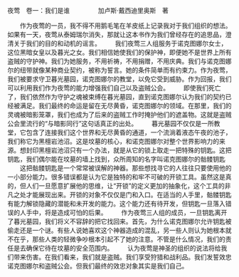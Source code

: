 夜莺　卷一：我们是谁
　　
　　加卢斯·戴西迪里奥斯　著

　　作为夜莺的一员，我不得不用鹅毛笔在羊皮纸上记录我对于我们组织的想法。如果有一天，夜莺从泰姆瑞尔消失，那就让这本书作为我们曾经存在的追思品，澄清关于我们的目的和动机的谣言。
　　我们夜莺三人组服务于诺克图娜尔女士，这位黑暗女皇以及暮光之女。我们相信她使我们的保护神，即便她不是世界上所有盗贼的守护神。我们为她服务，不用祈祷，不用捐赠，不用庆典。我们与诺克图娜尔的纽带就像某种商业契约，被称为誓言。她的条件简单而有约束力。作为夜莺，我们被要求守卫暮光墓园，诺克图娜尔的教堂，以免它受到威胁。作为回报，我们可以利用我们作为夜莺的能力增强我们自己以及盗贼公会。
　　即使我们死亡了，我们依然作为守护之魂被束缚在暮光墓园，直到诺克图娜尔认为我们的契约已经被满足。我们最终的命运是留在无尽黄昏，诺克图娜尔的领域。在那里，我们的灵魂被暗影笼罩，我们也成为了后来的盗贼工作时掩护他们的遮盖物。这就是盗贼公会里流行的“与暗影同行”这句话真正的出处。
　　暮光墓园不仅仅是一所教堂，它包含了连接我们这个世界和无尽黄昏的通道，一个流淌着液态午夜的池子，我们称它为黑檀岩池沼。这是坟墓的核心，和诺克图娜尔对整个世界影响力的来源。想封印黑檀岩池沼只有一个办法，就是从它的锁上取走一把特殊的钥匙。这把钥匙，我们偶尔能在坟墓的墙上找到，众所周知的名字叫诺克图娜尔的骷髅钥匙
　　这把骷髅钥匙是一个常常被误解的神器。那些想找寻它的人往往只要使用他的一小部分能力。很多错误都是认为它是独特的和牢不可破的开锁工具。虽然这是真的，但人们一旦愿意扩展他的思维，让“开锁”的定义更加的抽象化，这个工具的非凡之处才能展现出来。开锁的对象不仅仅是门和入口。在适当的人手里，骷髅钥匙有能力解锁隐藏的潜能和未开发的能力。这个能力还有待开发，但钥匙一旦落入错误的人手中，将是造成可怕的后果。
　　作为夜莺三人组的成员，一旦钥匙离开了暮光墓园，我们将义不容辞的把它找回来。首先，为什么诺克图娜尔允许钥匙被偷走还是一个谜。有些人说她喜欢这个神器造成的混乱，另一些人则认为她根本就不在乎，那些人类的轻微争吵根本引起不了她的注意。不管是什么情况，我们的责任是去确保它待在坟墓的安全范围内。
　　认为夜莺是神圣的组织的说法将给我们带来伤害。在我们看来，我们就是盗贼。我们享受狩猎和战利品。我们发誓效忠诺克图娜尔和盗贼公会。但我们最终的效忠对象其实是我们自己。
　　
